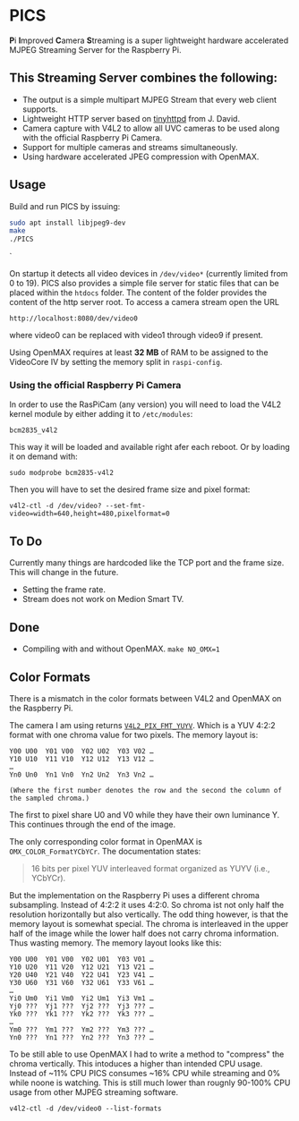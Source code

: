 # PICS #

**P**i **I**mproved **C**amera **S**treaming is a super lightweight hardware accelerated MJPEG Streaming Server for the Raspberry Pi.




## This Streaming Server combines the following: ##

* The output is a simple multipart MJPEG Stream that every web client supports.
* Lightweight HTTP server based on [tinyhttpd](https://sourceforge.net/projects/tinyhttpd/) from J. David.
* Camera capture with V4L2 to allow all UVC cameras to be used along with the official Raspberry Pi Camera.
* Support for multiple cameras and streams simultaneously.
* Using hardware accelerated JPEG compression with OpenMAX.




## Usage ##

Build and run PICS by issuing:

``` bash
sudo apt install libjpeg9-dev
make
./PICS
```
`

On startup it detects all video devices in `/dev/video*` (currently limited from 0 to 19).
PICS also provides a simple file server for static files that can be placed within the `htdocs` folder.
The content of the folder provides the content of the http server root.
To access a camera stream open the URL

    http://localhost:8080/dev/video0

where video0 can be replaced with video1 through video9 if present.

Using OpenMAX requires at least **32 MB** of RAM to be assigned to the VideoCore IV by setting
the memory split in `raspi-config`.



### Using the official Raspberry Pi Camera ###

In order to use the RasPiCam (any version) you will need to load the V4L2 kernel module by either adding it to
`/etc/modules`:

    bcm2835_v4l2

This way it will be loaded and available right afer each reboot. Or by loading it on demand with:

    sudo modprobe bcm2835-v4l2

Then you will have to set the desired frame size and pixel format:

    v4l2-ctl -d /dev/video? --set-fmt-video=width=640,height=480,pixelformat=0




## To Do ##

Currently many things are hardcoded like the TCP port and the frame size. This will change in the future.

* Setting the frame rate.
* Stream does not work on Medion Smart TV.


## Done ##
* Compiling with and without OpenMAX.
    `make NO_OMX=1`




## Color Formats ##

There is a mismatch in the color formats between V4L2 and OpenMAX on the Raspberry Pi.

The camera I am using returns [`V4L2_PIX_FMT_YUYV`](https://www.kernel.org/doc/html/v4.10/media/uapi/v4l/pixfmt-yuyv.html). Which is a YUV 4:2:2 format with one chroma value for two pixels.
The memory layout is:

    Y00 U00  Y01 V00  Y02 U02  Y03 V02 …
    Y10 U10  Y11 V10  Y12 U12  Y13 V12 …
    …
    Yn0 Un0  Yn1 Vn0  Yn2 Un2  Yn3 Vn2 …

    (Where the first number denotes the row and the second the column of the sampled chroma.)

The first to pixel share U0 and V0 while they have their own luminance Y. This continues through the end of the image.

The only corresponding color format in OpenMAX is `OMX_COLOR_FormatYCbYCr`. The documentation states:

>    16 bits per pixel YUV interleaved format organized as YUYV (i.e., YCbYCr).

But the implementation on the Raspberry Pi uses a different chroma subsampling. Instead of 4:2:2 it uses 4:2:0.
So chroma ist not only half the resolution horizontally but also vertically.
The odd thing however, is that the memory layout is somewhat special. The chroma is interleaved in the upper half of the
image while the lower half does not carry chroma information. Thus wasting memory. The memory layout looks like this:

    Y00 U00  Y01 V00  Y02 U01  Y03 V01 …
    Y10 U20  Y11 V20  Y12 U21  Y13 V21 …
    Y20 U40  Y21 V40  Y22 U41  Y23 V41 …
    Y30 U60  Y31 V60  Y32 U61  Y33 V61 …
    …
    Yi0 Um0  Yi1 Vm0  Yi2 Um1  Yi3 Vm1 …
    Yj0 ???  Yj1 ???  Yj2 ???  Yj3 ??? …
    Yk0 ???  Yk1 ???  Yk2 ???  Yk3 ??? …
    …
    Ym0 ???  Ym1 ???  Ym2 ???  Ym3 ??? …
    Yn0 ???  Yn1 ???  Yn2 ???  Yn3 ??? …

To be still able to use OpenMAX I had to write a method to "compress" the chroma vertically. This intoduces a higher
than intended CPU usage. Instead of ~11% CPU PICS consumes ~16% CPU while streaming and 0% while noone is watching.
This is still much lower than rougnly 90-100% CPU usage from other MJPEG streaming software.

    v4l2-ctl -d /dev/video0 --list-formats
